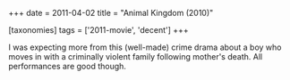 +++
date = 2011-04-02
title = "Animal Kingdom (2010)"

[taxonomies]
tags = ['2011-movie', 'decent']
+++

I was expecting more from this (well-made) crime drama about a boy who
moves in with a criminally violent family following mother\'s death. All
performances are good though.
